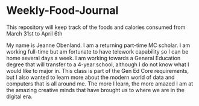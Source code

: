 # Weekly-Food-Journal
This repository will keep track of the foods and calories consumed from March 31st to April 6th

My name is Jeanne Obenland.  I am a returning part-time MC scholar.  I am working full-time but am fortunate to have telework capability so I can be home several days a week.  I am working towards a General Education degree that will transfer to a 4-year school, although I do not know what I would like to major in.  This class is part of the Gen Ed Core requirements, but I also wanted to learn more about the modern world of data and computers that is all around me.  The more I learn, the more amazed I am at the amazing creative minds that have brought us to where we are in the digital era.  
 
